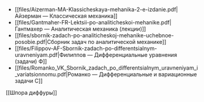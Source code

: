 - [[files/Aizerman-MA-Klassicheskaya-mehanika-2-e-izdanie.pdf|Айзерман — Классическая механика]]
- [[files/Gantmaher-FR-Lektsii-po-analiticheskoi-mehanike.pdf|Гантмахер — Аналитическая механика (лекции)]]
- [[files/sbornik-zadach-po-analiticheskoj-mehanike-uchebnoe-posobie.pdf|Сборник задач по аналитической механике]]
- [[files/Filippov-AF-Sbornik-zadach-po-differentsialnym-uravneniyam.pdf|Филиппов — Дифференциальные уравнения (задачи) Ф]]
- [[files/Romanko_VK_Sbornik_zadach_po_differentsialnym_uravneniyam_i_variatsionnomu.pdf|Романко — Дифференциальные и вариационные задачи С]]

[[Шпора диффуры]]